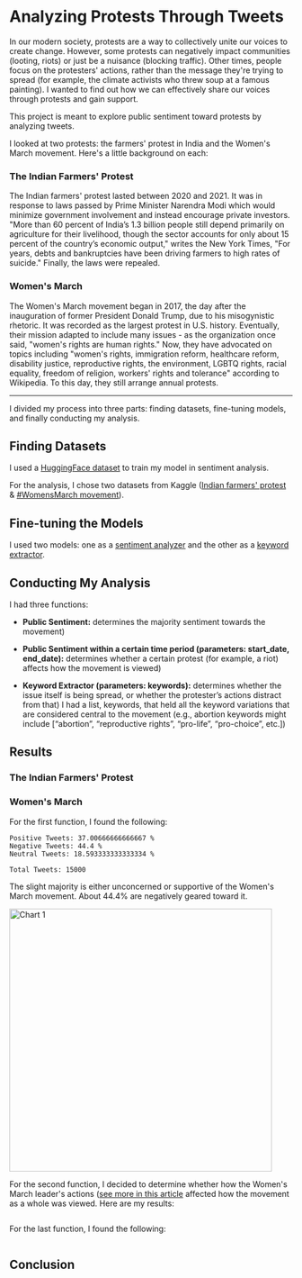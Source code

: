 # Analyzing Protests Through Tweets

In our modern society, protests are a way to collectively unite our voices to create change. However, some protests can negatively impact communities (looting, riots) or just be a nuisance (blocking traffic). Other times, people focus on the protesters' actions, rather than the message they're trying to spread (for example, the climate activists who threw soup at a famous painting). I wanted to find out how we can effectively share our voices through protests and gain support.

This project is meant to explore public sentiment toward protests by analyzing tweets.

I looked at two protests: the farmers' protest in India and the Women's March movement. Here's a little background on each:

### The Indian Farmers' Protest
The Indian farmers' protest lasted between 2020 and 2021. It was in response to laws passed by Prime Minister Narendra Modi which would minimize government involvement and instead encourage private investors. "More than 60 percent of India’s 1.3 billion people still depend primarily on agriculture for their livelihood, though the sector accounts for only about 15 percent of the country’s economic output," writes the New York Times, "For years, debts and bankruptcies have been driving farmers to high rates of suicide." Finally, the laws were repealed.

### Women's March
The Women's March movement began in 2017, the day after the inauguration of former President Donald Trump, due to his misogynistic rhetoric. It was recorded as the largest protest in U.S. history. Eventually, their mission adapted to include many issues - as the organization once said, "women's rights are human rights." Now, they have advocated on topics including "women's rights, immigration reform, healthcare reform, disability justice, reproductive rights, the environment, LGBTQ rights, racial equality, freedom of religion, workers' rights and tolerance" according to Wikipedia. To this day, they still arrange annual protests.

---

I divided my process into three parts: finding datasets, fine-tuning models, and finally conducting my analysis.

## Finding Datasets
I used a [HuggingFace dataset](https://huggingface.co/datasets/tweet_eval/viewer/sentiment/train) to train my model in sentiment analysis.

For the analysis, I chose two datasets from Kaggle ([Indian farmers' protest](https://www.kaggle.com/datasets/prathamsharma123/farmers-protest-tweets-dataset-csv) & [#WomensMarch movement](https://www.kaggle.com/datasets/adhok93/inauguration-and-womensmarch-tweets)).

## Fine-tuning the Models
I used two models: one as a [sentiment analyzer](https://huggingface.co/mayapapaya/Sentiment-Analyzer) and the other as a [keyword extractor](https://huggingface.co/mayapapaya/Keyword-Extractor).

## Conducting My Analysis
I had three functions:

* **Public Sentiment:** determines the majority sentiment towards the movement)

* **Public Sentiment within a certain time period (parameters: start_date, end_date):** determines whether a certain protest (for example, a riot) affects how the movement is viewed)

* **Keyword Extractor (parameters: keywords):** determines whether the issue itself is being spread, or whether the protester’s actions distract from that)
I had a list, keywords, that held all the keyword variations that are considered central to the movement (e.g., abortion keywords might include [“abortion”, “reproductive rights”, “pro-life”, “pro-choice”, etc.])

## Results

### The Indian Farmers' Protest

### Women's March

For the first function, I found the following:
```
Positive Tweets: 37.00666666666667 %
Negative Tweets: 44.4 %
Neutral Tweets: 18.593333333333334 %

Total Tweets: 15000
```
The slight majority is either unconcerned or supportive of the Women's March movement. About 44.4% are negatively geared toward it.

<img width="467" alt="Chart 1" src="https://github.com/maya-papaya/Analyzing-Protests-Through-Tweets/assets/116525763/b8aaa6e4-d691-473e-ad2c-1e7a1cc4e975">

For the second function, I decided to determine whether how the Women's March leader's actions ([see more in this article](https://time.com/5505787/womens-march-washington-controversy/) affected how the movement as a whole was viewed.
Here are my results:
```

```

For the last function, I found the following:
```

```


## Conclusion



